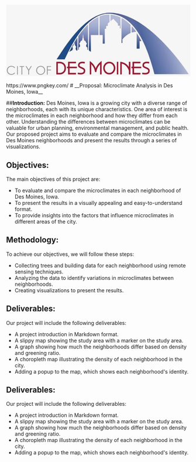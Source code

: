 <p align="center">
  <img src=desmoines.jpeg alt="desmoines">
</p>
https://www.pngkey.com/
# __Proposal: Microclimate Analysis in Des Moines, Iowa__

##__Introduction:__
Des Moines, Iowa is a growing city with a diverse range of neighborhoods, each with its unique characteristics. One area of interest is the microclimates in each neighborhood and how they differ from each other. Understanding the differences between microclimates can be valuable for urban planning, environmental management, and public health. Our proposed project aims to evaluate and compare the microclimates in Des Moines neighborhoods and present the results through a series of visualizations.

## __Objectives:__
The main objectives of this project are:
- To evaluate and compare the microclimates in each neighborhood of Des Moines, Iowa.
- To present the results in a visually appealing and easy-to-understand format.
- To provide insights into the factors that influence microclimates in different areas of the city.

## __Methodology:__
To achieve our objectives, we will follow these steps:

- Collecting trees and building data for each neighborhood using remote sensing techniques.
- Analyzing the data to identify variations in microclimates between neighborhoods.
- Creating visualizations to present the results.
## __Deliverables:__

Our project will include the following deliverables:
- A project introduction in Markdown format.
- A slippy map showing the study area with a marker on the study area.
- A graph showing how much the neighborhoods differ based on density and greening ratio.
- A choropleth map illustrating the density of each neighborhood in the city.
- Adding a popup to the map, which shows each neighborhood's identity.

## __Deliverables:__
Our project will include the following deliverables:
- A project introduction in Markdown format.
- A slippy map showing the study area with a marker on the study area.
- A graph showing how much the neighborhoods differ based on density and greening ratio.
- A choropleth map illustrating the density of each neighborhood in the city.
- Adding a popup to the map, which shows each neighborhood's identity.

